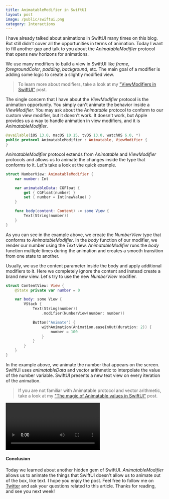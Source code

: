 ```yaml
---
title: AnimatableModifier in SwiftUI
layout: post
image: /public/swiftui.png
category: Interactions
---
```


I have already talked about animations in SwiftUI many times on this blog. But still didn't cover all the opportunities in terms of animation. Today I want to fill another gap and talk to you about the *AnimatableModifier* protocol that opens new horizons for animations.

We use many modifiers to build a view in SwiftUI like *frame*, *foregroundColor*, *padding*, *background*, etc. The main goal of a modifier is adding some logic to create a slightly modified view.

> To learn more about modifiers, take a look at my ["ViewModifiers in SwiftUI"](/2019/08/07/viewmodifiers-in-swiftui/) post.

The single concern that I have about the *ViewModifier* protocol is the animation opportunity. You simply can't animate the behavior inside a *ViewModifier*. You may ask about the *Animatable* protocol to conform to our custom view modifier, but it doesn't work. It doesn't work, but Apple provides us a way to handle animation in view modifiers, and it is *AnimatableModifier*.

```swift
@available(iOS 13.0, macOS 10.15, tvOS 13.0, watchOS 6.0, *)
public protocol AnimatableModifier : Animatable, ViewModifier {
}
```

*AnimatableModifier* protocol extends from *Animatable* and *ViewModifier* protocols and allows us to animate the changes inside the type that conforms to it. Let's take a look at the quick example.

```swift
struct NumberView: AnimatableModifier {
    var number: Int

    var animatableData: CGFloat {
        get { CGFloat(number) }
        set { number = Int(newValue) }
    }

    func body(content: Content) -> some View {
        Text(String(number))
    }
}
```

As you can see in the example above, we create the *NumberView* type that conforms to *AnimatableModifier*. In the *body* function of our modifier, we render our number using the *Text* view. *AnimatableModifier* runs the *body* function multiple times during the animation and creates a smooth transition from one state to another. 

Usually, we use the content parameter inside the body and apply additional modifiers to it. Here we completely ignore the content and instead create a brand new view. Let's try to use the new *NumberView* modifier.

```swift
struct ContentView: View {
    @State private var number = 0

    var body: some View {
        VStack {
            Text(String(number))
                .modifier(NumberView(number: number))

            Button("Animate") {
                withAnimation(Animation.easeInOut(duration: 2)) {
                    number = 100
                }
            }
        }
    }
}
```

In the example above, we animate the number that appears on the screen. SwiftUI uses *animatableData* and vector arithmetic to interpolate the value of the number variable. SwiftUI presents a new text view on every iteration of the animation.

> If you are not familiar with Animatable protocol and vector arithmetic, take a look at my ["The magic of Animatable values in SwiftUI"](/2020/06/17/the-magic-of-animatable-values-in-swiftui/) post.

![video](/public/am.mp4)

#### Conclusion
Today we learned about another hidden gem of SwiftUI. *AnimatableModifier* allows us to animate the things that SwiftUI doesn't allow us to animate out of the box, like text. I hope you enjoy the post. Feel free to follow me on [Twitter](https://twitter.com/mecid) and ask your questions related to this article. Thanks for reading, and see you next week!